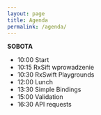 ```yaml
---
layout: page
title: Agenda
permalink: /agenda/
---
```




**SOBOTA**

* 10:00 Start
* 10:15 RxSift wprowadzenie
* 10:30 RxSwift Playgrounds
* 12:00 Lunch
* 13:30 Simple Bindings
* 15:00 Validation 
* 16:30 API requests
